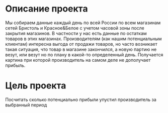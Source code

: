 # Описание проекта

Мы собираем данные каждый день по всей России по всем магазинам сетей Бристоль и Красное&Белое с учетом часовой зоны после закрытия магазинов. В частности у нас есть данные по остаткам товаров в этих магазинах. Производителям (как нашим потенциальным клиентам) интересна выгода от продажи товаров, но часто возникает такая ситуация, что товар в магазине закончился, а новую партию не везут, или везут но по плану в какой-то определенный день. Получается картина при которой производитель на самом деле не дополучает прибыль.

# Цель проекта

Посчитать сколько потенциально прибыли упустил производитель за выбранный период
